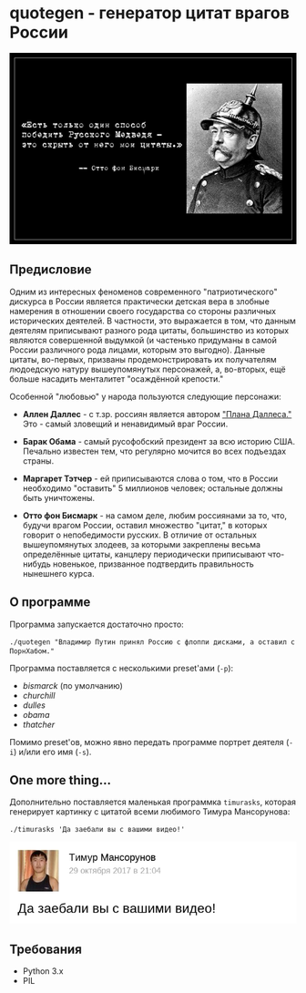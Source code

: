# quotegen - генератор цитат врагов России

![screenshot](screenshot.png)


## Предисловие

Одним из интересных феноменов современного "патриотического" дискурса
в России является практически детская вера в злобные намерения в
отношении своего государства со стороны различных исторических
деятелей. В частности, это выражается в том, что данным деятелям
приписывают разного рода цитаты, большинство из которых являются
совершенной выдумкой (и частенько придуманы в самой России различного
рода лицами, которым это выгодно). Данные цитаты, во-первых, призваны
продемонстрировать их получателям людоедскую натуру вышеупомянутых
персонажей, а, во-вторых, ещё больше насадить менталитет "осаждённой
крепости."

Особенной "любовью" у народа пользуются следующие персонажи:

* **Аллен Даллес** - с т.зр. россиян является автором ["Плана
    Даллеса."](https://ru.wikipedia.org/wiki/%D0%9F%D0%BB%D0%B0%D0%BD_%D0%94%D0%B0%D0%BB%D0%BB%D0%B5%D1%81%D0%B0)
    Это - самый зловещий и ненавидимый враг России.

* **Барак Обама** - самый русофобский президент за всю историю США.
    Печально известен тем, что регулярно мочится во всех подъездах страны.

* **Маргарет Тэтчер** - ей приписываются слова о том, что в России
    необходимо "оставить" 5 миллионов человек; остальные должны быть
    уничтожены.

* **Отто фон Бисмарк** - на самом деле, любим россиянами за то, что,
    будучи врагом России, оставил множество "цитат," в которых говорит
    о непобедимости русских. В отличие от остальных вышеупомянутых
    злодеев, за которыми закреплены весьма определённые цитаты,
    канцлеру периодически приписывают что-нибудь новенькое, призванное
    подтвердить правильность нынешнего курса.


## О программе

Программа запускается достаточно просто:

    ./quotegen "Владимир Путин принял Россию с флоппи дисками, а оставил с ПорнХабом."


Программа поставляется с несколькими preset'ами (`-p`):

* _bismarck_ (по умолчанию)
* _churchill_
* _dulles_
* _obama_
* _thatcher_

Помимо preset'ов, можно явно передать программе портрет деятеля (`-i`)
и/или его имя (`-s`).


## One more thing...

Дополнительно поставляется маленькая программка `timurasks`, которая
генерирует картинку с цитатой всеми любимого Тимура Мансорунова:

    ./timurasks 'Да заебали вы с вашими видео!'

![screenshot](screenshot2.png)


## Требования

* Python 3.x
* PIL
